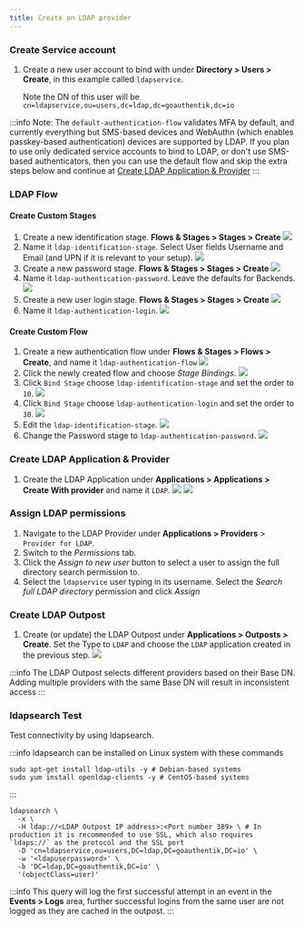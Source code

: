 ```yaml
---
title: Create an LDAP provider
---
```


### Create Service account

1. Create a new user account to bind with under **Directory > Users > Create**, in this example called `ldapservice`.

    Note the DN of this user will be `cn=ldapservice,ou=users,dc=ldap,dc=goauthentik,dc=io`

:::info
Note: The `default-authentication-flow` validates MFA by default, and currently everything but SMS-based devices and WebAuthn (which enables passkey-based authentication) devices are supported by LDAP. If you plan to use only dedicated service accounts to bind to LDAP, or don't use SMS-based authenticators, then you can use the default flow and skip the extra steps below and continue at [Create LDAP Application & Provider](#create-ldap-application--provider)
:::

### LDAP Flow

#### Create Custom Stages

1. Create a new identification stage. **Flows & Stages > Stages > Create**
   ![](./general_setup1.png)
2. Name it `ldap-identification-stage`. Select User fields Username and Email (and UPN if it is relevant to your setup).
   ![](./general_setup2.png)
3. Create a new password stage. **Flows & Stages > Stages > Create**
   ![](./general_setup3.png)
4. Name it `ldap-authentication-password`. Leave the defaults for Backends.
   ![](./general_setup4.png)
5. Create a new user login stage. **Flows & Stages > Stages > Create**
   ![](./general_setup5.png)
6. Name it `ldap-authentication-login`.
   ![](./general_setup6.png)

#### Create Custom Flow

1. Create a new authentication flow under **Flows & Stages > Flows > Create**, and name it `ldap-authentication-flow`
   ![](./general_setup7.png)
2. Click the newly created flow and choose _Stage Bindings_.
   ![](./general_setup8.png)
3. Click `Bind Stage` choose `ldap-identification-stage` and set the order to `10`.
   ![](./general_setup9.png)
4. Click `Bind Stage` choose `ldap-authentication-login` and set the order to `30`.
   ![](./general_setup11.png)
5. Edit the `ldap-identification-stage`.
   ![](./general_setup12.png)
6. Change the Password stage to `ldap-authentication-password`.
   ![](./general_setup13.png)

### Create LDAP Application & Provider

1. Create the LDAP Application under **Applications > Applications > Create With provider** and name it `LDAP`.
   ![](./general_setup14.png)
   ![](./general_setup15.png)

### Assign LDAP permissions

1. Navigate to the LDAP Provider under **Applications > Providers** > `Provider for LDAP`.
2. Switch to the _Permissions_ tab.
3. Click the _Assign to new user_ button to select a user to assign the full directory search permission to.
4. Select the `ldapservice` user typing in its username. Select the _Search full LDAP directory_ permission and click _Assign_

### Create LDAP Outpost

1. Create (or update) the LDAP Outpost under **Applications > Outposts > Create**. Set the Type to `LDAP` and choose the `LDAP` application created in the previous step.
   ![](./general_setup16.png)

:::info
The LDAP Outpost selects different providers based on their Base DN. Adding multiple providers with the same Base DN will result in inconsistent access
:::

### ldapsearch Test

Test connectivity by using ldapsearch.

:::info
ldapsearch can be installed on Linux system with these commands

```shell
sudo apt-get install ldap-utils -y # Debian-based systems
sudo yum install openldap-clients -y # CentOS-based systems
```

:::

```shell
ldapsearch \
  -x \
  -H ldap://<LDAP Outpost IP address>:<Port number 389> \ # In production it is recommended to use SSL, which also requires `ldaps://` as the protocol and the SSL port
  -D 'cn=ldapservice,ou=users,DC=ldap,DC=goauthentik,DC=io' \
  -w '<ldapuserpassword>' \
  -b 'DC=ldap,DC=goauthentik,DC=io' \
  '(objectClass=user)'
```

:::info
This query will log the first successful attempt in an event in the **Events > Logs** area, further successful logins from the same user are not logged as they are cached in the outpost.
:::
